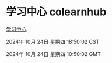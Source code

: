 # 学习中心 colearnhub
[学习中心](http://219.139.199.238:56308/colearnhub/)

2024年 10月 24日 星期四 18:50:02 CST

2024年 10月 24日 星期四 10:50:02 GMT
